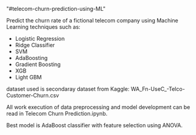 "#telecom-churn-prediction-using-ML" 

Predict the churn rate of a fictional telecom company using Machine Learning techniques such as:
- Logistic Regression
- Ridge Classifier
- SVM
- AdaBoosting
- Gradient Boosting
- XGB
- Light GBM
  
dataset used is secondaray dataset from Kaggle: WA_Fn-UseC_-Telco-Customer-Churn.csv

All work execution of data preprocessing and model development can be read in Telecom Churn Prediction.ipynb.

Best model is AdaBoost classifier with feature selection using ANOVA.

